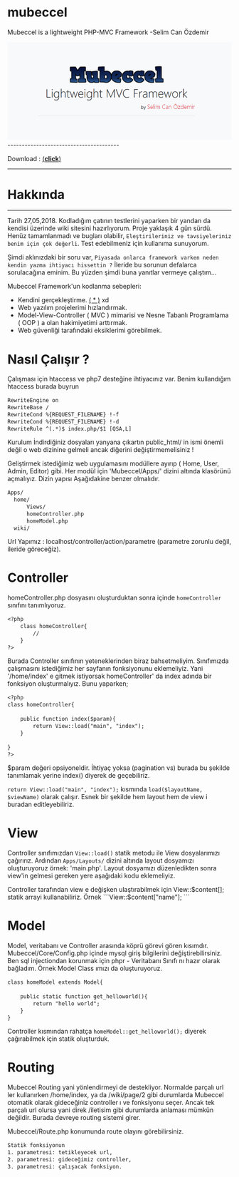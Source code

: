 # mubeccel
Mubeccel is a lightweight PHP-MVC Framework
-Selim Can Özdemir

<img src="mubeccel.PNG">
---------------------------------------

Download : <a href="https://selimcan.com/mubeccel/mubeccel.zip">(__click__)</a>

---------------------------------------
# Hakkında

<hr>

Tarih <span class="text-success">27,05,2018</span>. Kodladığım çatının testlerini yaparken bir yandan da 
kendisi üzerinde wiki sitesini hazırlıyorum. Proje yaklaşık 4 gün sürdü. Henüz tamamlanmadı 
ve bugları olabilir, `Eleştirileriniz ve tavsiyeleriniz benim için çok değerli`. Test edebilmeniz için kullanıma sunuyorum.  

Şimdi aklınızdaki bir soru var,
```Piyasada onlarca framework varken neden kendin yazma ihtiyacı hissettin ?``` 
İleride bu sorunun defalarca sorulacağına eminim. Bu yüzden şimdi buna yanıtlar vermeye çalıştım...

Mubeccel Framework'un kodlanma sebepleri: 
<ul>
    <li>
        Kendini gerçekleştirme. <a href="https://en.wikipedia.org/wiki/Maslow%27s_hierarchy_of_needs">( * )</a> xd
    </li>
    <li>
        Web yazılım projelerimi hızlandırmak.
    </li>
    <li>
        Model-View-Controller ( MVC ) mimarisi ve Nesne Tabanlı Programlama ( OOP ) a olan
        hakimiyetimi arttırmak.
    </li>
    <li>
        Web güvenliği tarafındaki eksiklerimi görebilmek.
    </li>
</ul>



# Nasıl Çalışır ?

Çalışması için htaccess ve php7 desteğine ihtiyacınız var. Benim kullandığım htaccess burada buyrun

```
RewriteEngine on
RewriteBase /
RewriteCond %{REQUEST_FILENAME} !-f
RewriteCond %{REQUEST_FILENAME} !-d
RewriteRule ^(.*)$ index.php/$1 [QSA,L]
```
    

Kurulum
İndirdiğiniz dosyaları yanyana çıkartın public_html/ in ismi önemli değil o web dizinine gelmeli ancak diğerini değiştirmemelisiniz !

Geliştirmek istediğimiz web uygulamasını modüllere ayırıp ( Home, User, Admin, Editor) gibi. Her modül için 'Mubeccel/Apps/' dizini altında klasörünü açmalıyız. Dizin yapısı Aşağıdakine benzer olmalıdır.

```
Apps/
  home/
      Views/
      homeController.php
      homeModel.php
  wiki/
```
Url Yapımız : localhost/controller/action/parametre (parametre zorunlu değil, ileride göreceğiz). 


# Controller

homeController.php dosyasını oluşturduktan sonra içinde `homeController` sınıfını tanımlıyoruz.


```
<?php
    class homeController{
        //
    }
?>
```
Burada Controller sınıfının yeteneklerinden biraz bahsetmeliyim. Sınıfımızda çalışmasını istediğimiz her sayfanın fonksiyonunu eklemeliyiz. Yani '/home/index' e gitmek istiyorsak homeController' da index adında bir fonksiyon oluşturmalıyız. Bunu yaparken;


```
<?php
class homeController{
    
    public function index($param){
        return View::load("main", "index");
    }

}
?>
```
$param değeri opsiyoneldir. İhtiyaç yoksa (pagination vs) burada bu şekilde tanımlamak yerine index() diyerek de geçebiliriz.

```return View::load("main", "index");``` kısmında ```load($layoutName, $viewName)``` olarak çalışır. Esnek bir şekilde hem layout hem de view i buradan editleyebiliriz. 


# View

Controller sınıfımızdan `View::load()` statik metodu ile View dosyalarımızı çağırırız. Ardından `Apps/Layouts/` dizini altında layout dosyamızı oluşturuyoruz örnek: 'main.php'. Layout dosyamızı düzenledikten sonra view'in gelmesi gereken yere aşağıdaki kodu eklemeliyiz.
<?=View::render()?>

Controller tarafından view e değişken ulaştırabilmek için View::$content[]; statik arrayi kullanabiliriz. Örnek ```View::$content["name"]; ```


# Model

Model, veritabanı ve Controller arasında köprü görevi gören kısımdır. Mubeccel/Core/Config.php içinde mysql giriş bilgilerini değiştirebilirsiniz. Ben sql injectiondan korunmak için phpr - Veritabanı Sınıfı nı hazır olarak bağladım. Örnek Model Class ımızı da oluşturuyoruz.
```
class homeModel extends Model{

    public static function get_helloworld(){
        return "hello world";
    }
}
```

Controller kısmından rahatça ```homeModel::get_helloworld();``` diyerek çağırabilmek için statik oluşturduk. 




# Routing

Mubeccel Routing yani yönlendirmeyi de destekliyor. Normalde parçalı url ler kullanırken /home/index, ya da /wiki/page/2 gibi durumlarda Mubeccel otomatik olarak gideceğiniz controller ı ve fonksiyonu seçer. Ancak tek parçalı url olursa yani direk /iletisim gibi durumlarda anlaması mümkün değildir. Burada devreye routing sistemi girer.

Mubeccel/Route.php konumunda route olayını görebilirsiniz.
```
Statik fonksiyonun
1. parametresi: tetikleyecek url, 
2. parametresi: gideceğimiz controller,
3. parametresi: çalışacak fonksiyon.
```
